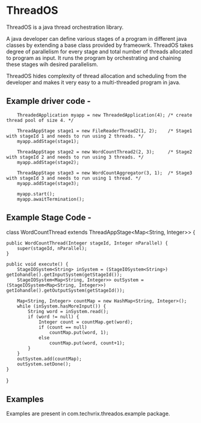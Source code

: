 # ThreadOS
ThreadOS is a java thread orchestration library.

A java developer can define various stages of a program in different java classes by extending a base class provided by frameowrk. ThreadOS takes degree of parallelism for every stage and total number of threads allocated to program as input. It runs the program by orchestrating and chaining these stages wih desired parallelism.

ThreadOS hides complexity of thread allocation and scheduling from the developer and makes it very easy to a multi-threaded program in java.

## Example driver code -

		ThreadedApplication myapp = new ThreadedApplication(4); /* create thread pool of size 4. */
		
		ThreadAppStage stage1 = new FileReaderThread2(1, 2);    /* Stage1 with stageId 1 and needs to run using 2 threads. */
		myapp.addStage(stage1);
		
		ThreadAppStage stage2 = new WordCountThread2(2, 3);     /* Stage2 with stageId 2 and needs to run using 3 threads. */
		myapp.addStage(stage2);
		
		ThreadAppStage stage3 = new WordCountAggregator(3, 1);  /* Stage3 with stageId 3 and needs to run using 1 thread. */
		myapp.addStage(stage3);
		
		myapp.start();
		myapp.awaitTermination();
		
## Example Stage Code -

class WordCountThread extends ThreadAppStage<Map<String, Integer>> {
	
	public WordCountThread(Integer stageId, Integer nParallel) {
		super(stageId, nParallel);
	}

	public void execute() {
		StageIOSystem<String> inSystem = (StageIOSystem<String>) getIohandle().getInputSystem(getStageId());
		StageIOSystem<Map<String, Integer>> outSystem = (StageIOSystem<Map<String, Integer>>) getIohandle().getOutputSystem(getStageId());
		
		Map<String, Integer> countMap = new HashMap<String, Integer>();
		while (inSystem.hasMoreInput()) {
			String word = inSystem.read();
			if (word != null) {
				Integer count = countMap.get(word);
				if (count == null)
					countMap.put(word, 1);
				else
					countMap.put(word, count+1);
			}
		}
		outSystem.add(countMap);
		outSystem.setDone();	 
	}

}
    

## Examples
Examples are present in com.techvrix.threados.example package.
